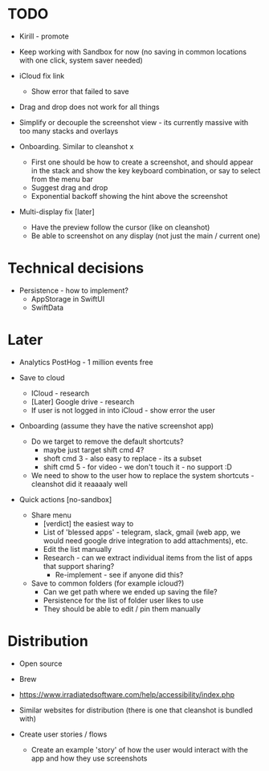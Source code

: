 # TODO
- Kirill - promote

- Keep working with Sandbox for now (no saving in common locations with one click, system saver needed)
- iCloud fix link
  - Show error that failed to save
- Drag and drop does not work for all things
- Simplify or decouple the screenshot view - its currently massive with too many stacks and overlays
- Onboarding. Similar to cleanshot x
  - First one should be how to create a screenshot, and should appear in the stack and show the key keyboard combination, or say to select from the menu bar
  - Suggest drag and drop
  - Exponential backoff showing the hint above the screenshot
- Multi-display fix [later]
  - Have the preview follow the cursor (like on cleanshot)
  - Be able to screenshot on any display (not just the main / current one)

# Technical decisions
- Persistence - how to implement?
  - AppStorage in SwiftUI
  - SwiftData

# Later


- Analytics PostHog - 1 million events free

- Save to cloud 
  - ICloud - research
  - [Later] Google drive - research
  - If user is not logged in into iCloud - show error the user

- Onboarding (assume they have the native screenshot app)
  - Do we target to remove the default shortcuts? 
    - maybe just target shift cmd 4?
    - shoft cmd 3 - also easy to replace - its a subset 
    - shift cmd 5 - for video - we don't touch it - no support :D
  - We need to show to the user how to replace the system shortcuts - cleanshot did it reaaaaly well

- Quick actions [no-sandbox]
  - Share menu
    - [verdict] the easiest way to 
    - List of 'blessed apps' - telegram, slack, gmail (web app, we would need google drive integration to add attachments), etc.
    - Edit the list manually 
    - Research - can we extract individual items from the list of apps that support sharing?
      - Re-implement - see if anyone did this?
  - Save to common folders (for example icloud?)
    - Can we get path where we ended up saving the file?
    - Persistence for the list of folder user likes to use
    - They should be able to edit / pin them manually

# Distribution 
- Open source
- Brew
- https://www.irradiatedsoftware.com/help/accessibility/index.php
- Similar websites for distribution (there is one that cleanshot is bundled with)

- Create user stories / flows
  - Create an example 'story' of how the user would interact with the app and how they use screenshots